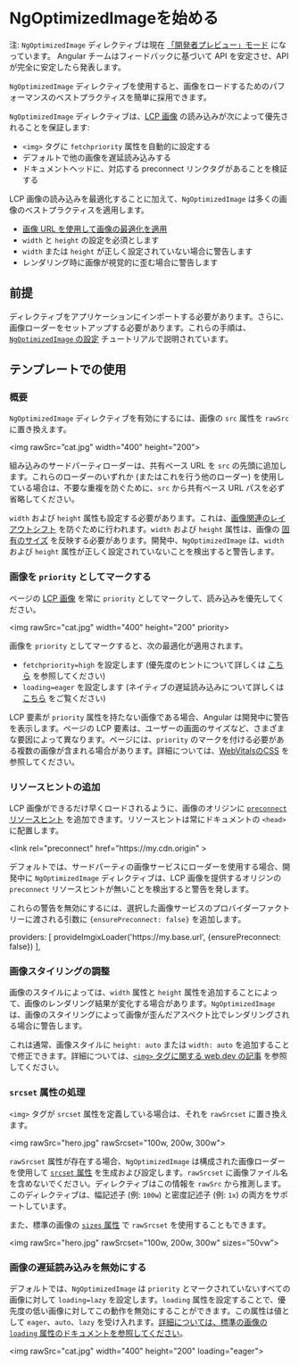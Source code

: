 # NgOptimizedImageを始める

注: `NgOptimizedImage` ディレクティブは現在 [「開発者プレビュー」モード](https://angular.jp/guide/releases#developer-preview) になっています。 Angular チームはフィードバックに基づいて API を安定させ、API が完全に安定したら発表します。

`NgOptimizedImage` ディレクティブを使用すると、画像をロードするためのパフォーマンスのベストプラクティスを簡単に採用できます。

`NgOptimizedImage` ディレクティブは、[LCP 画像](http://web.dev/lcp) の読み込みが次によって優先されることを保証します:

*   `<img>` タグに `fetchpriority` 属性を自動的に設定する
*   デフォルトで他の画像を遅延読み込みする
*   ドキュメントヘッドに、対応する preconnect リンクタグがあることを検証する

LCP 画像の読み込みを最適化することに加えて、`NgOptimizedImage` は多くの画像のベストプラクティスを適用します。

*   [画像 URL を使用して画像の最適化を適用](https://web.dev/image-cdns/#how-image-cdns-use-urls-to-indicate-optimization-options)
*   `width` と `height` の設定を必須とします
*   `width` または `height` が正しく設定されていない場合に警告します
*   レンダリング時に画像が視覚的に歪む場合に警告します

## 前提

ディレクティブをアプリケーションにインポートする必要があります。さらに、画像ローダーをセットアップする必要があります。これらの手順は、[`NgOptimizedImage` の設定](/guide/image-directive-setup) チュートリアルで説明されています。

## テンプレートでの使用

### 概要

`NgOptimizedImage` ディレクティブを有効にするには、画像の `src` 属性を `rawSrc` に置き換えます。

<code-example format="html" language="html">
  &lt;img rawSrc=”cat.jpg" width="400" height="200"&gt;
</code-example>

組み込みのサードパーティローダーは、共有ベース URL を `src` の先頭に追加します。これらのローダーのいずれか (またはこれを行う他のローダー) を使用している場合は、不要な重複を防ぐために、`src` から共有ベース URL パスを必ず省略してください。

`width` および `height` 属性も設定する必要があります。これは、[画像関連のレイアウトシフト](https://web.dev/css-web-vitals/#images-and-layout-shifts) を防ぐために行われます。`width` および `height` 属性は、画像の [固有のサイズ](https://developer.mozilla.org/en-US/docs/Glossary/Intrinsic_Size) を反映する必要があります。開発中、`NgOptimizedImage` は、`width` および `height` 属性が正しく設定されていないことを検出すると警告します。

### 画像を `priority` としてマークする

ページの [LCP 画像](https://web.dev/lcp/#what-elements-are-considered) を常に `priority` としてマークして、読み込みを優先してください。

<code-example format="html" language="html">
  &lt;img rawSrc="cat.jpg" width="400" height="200" priority&gt;
</code-example>

画像を `priority` としてマークすると、次の最適化が適用されます。

*   `fetchpriority=high` を設定します (優先度のヒントについて詳しくは [こちら](https://web.dev/priority-hints/) を参照してください)
*   `loading=eager` を設定します (ネイティブの遅延読み込みについて詳しくは [こちら](https://web.dev/browser-level-image-lazy-loading/) をご覧ください)

LCP 要素が `priority` 属性を持たない画像である場合、Angular は開発中に警告を表示します。ページの LCP 要素は、ユーザーの画面のサイズなど、さまざまな要因によって異なります。ページには、`priority` のマークを付ける必要がある複数の画像が含まれる場合があります。詳細については、[WebVitalsのCSS](https://web.dev/css-web-vitals/#images-and-largest-contentful-paint-lcp) を参照してください。

### リソースヒントの追加

LCP 画像ができるだけ早くロードされるように、画像のオリジンに [`preconnect` リソースヒント](https://web.dev/preconnect-and-dns-prefetch/) を追加できます。リソースヒントは常にドキュメントの `<head>` に配置します。

<code-example format="html" language="html">
  &lt;link rel="preconnect" href="https://my.cdn.origin" &gt;
</code-example>

デフォルトでは、サードパーティの画像サービスにローダーを使用する場合、開発中に `NgOptimizedImage` ディレクティブは、LCP 画像を提供するオリジンの `preconnect` リソースヒントが無いことを検出すると警告を発します。

これらの警告を無効にするには、選択した画像サービスのプロバイダーファクトリーに渡される引数に `{ensurePreconnect: false}` を追加します。

<code-example format="typescript" language="typescript">
providers: [
  provideImgixLoader('https://my.base.url', {ensurePreconnect: false})
],
</code-example>

### 画像スタイリングの調整

画像のスタイルによっては、`width` 属性と `height` 属性を追加することによって、画像のレンダリング結果が変化する場合があります。`NgOptimizedImage` は、画像のスタイリングによって画像が歪んだアスペクト比でレンダリングされる場合に警告します。

これは通常、画像スタイルに `height: auto` または `width: auto` を追加することで修正できます。詳細については、[`<img>` タグに関する web.dev の記事](https://web.dev/patterns/web-vitals-patterns/images/img-tag/) を参照してください。

### `srcset` 属性の処理

`<img>` タグが `srcset` 属性を定義している場合は、それを `rawSrcset` に置き換えます。

<code-example format="html" language="html">
  &lt;img rawSrc="hero.jpg" rawSrcset="100w, 200w, 300w"&gt;
</code-example>

`rawSrcset` 属性が存在する場合、`NgOptimizedImage` は構成された画像ローダーを使用して [`srcset` 属性](https://developer.mozilla.org/en-US/docs/Web/API/HTMLImageElement/srcset) を生成および設定します。`rawSrcset` に画像ファイル名を含めないでください。ディレクティブはこの情報を `rawSrc` から推測します。このディレクティブは、幅記述子 (例: `100w`) と密度記述子 (例: `1x`) の両方をサポートしています。

また、標準の画像の [`sizes` 属性](https://developer.mozilla.org/en-US/docs/Web/API/HTMLImageElement/sizes) で `rawSrcset` を使用することもできます。

<code-example format="html" language="html">
  &lt;img rawSrc="hero.jpg" rawSrcset="100w, 200w, 300w" sizes=”50vw”&gt;
</code-example>

### 画像の遅延読み込みを無効にする

デフォルトでは、`NgOptimizedImage` は `priority` とマークされていないすべての画像に対して `loading=lazy` を設定します。`loading` 属性を設定することで、優先度の低い画像に対してこの動作を無効にすることができます。この属性は値として `eager`、`auto`、`lazy` を受け入れます。[詳細については、標準の画像の `loading` 属性のドキュメントを参照してください](https://developer.mozilla.org/en-US/docs/Web/API/HTMLImageElement/loading#value)。

<code-example format="html" language="html">
  &lt;img rawSrc="cat.jpg" width="400" height="200" loading="eager"&gt;
</code-example>
